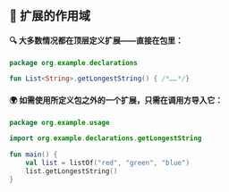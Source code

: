## 🌟 扩展的作用域

#### 🔍 大多数情况都在顶层定义扩展——直接在包里：

```kotlin
package org.example.declarations

fun List<String>.getLongestString() { /*……*/}
```

#### 🌍 如需使用所定义包之外的一个扩展，只需在调用方导入它：

```kotlin
package org.example.usage

import org.example.declarations.getLongestString

fun main() {
    val list = listOf("red", "green", "blue")
    list.getLongestString()
}
```